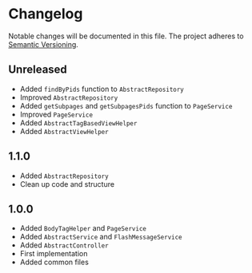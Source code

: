 Changelog
=========

Notable changes will be documented in this file. The project adheres to [Semantic Versioning].

Unreleased
----------

* Added `findByPids` function to `AbstractRepository`
* Improved `AbstractRepository`
* Added `getSubpages` and `getSubpagesPids` function to `PageService`
* Improved `PageService`
* Added `AbstractTagBasedViewHelper`
* Added `AbstractViewHelper`

1.1.0
-----

* Added `AbstractRepository`
* Clean up code and structure

1.0.0
-----

* Added `BodyTagHelper` and `PageService`
* Added `AbstractService` and `FlashMessageService`
* Added `AbstractController`
* First implementation
* Added common files

[Semantic Versioning]: http://semver.org "Semantic Versioning"